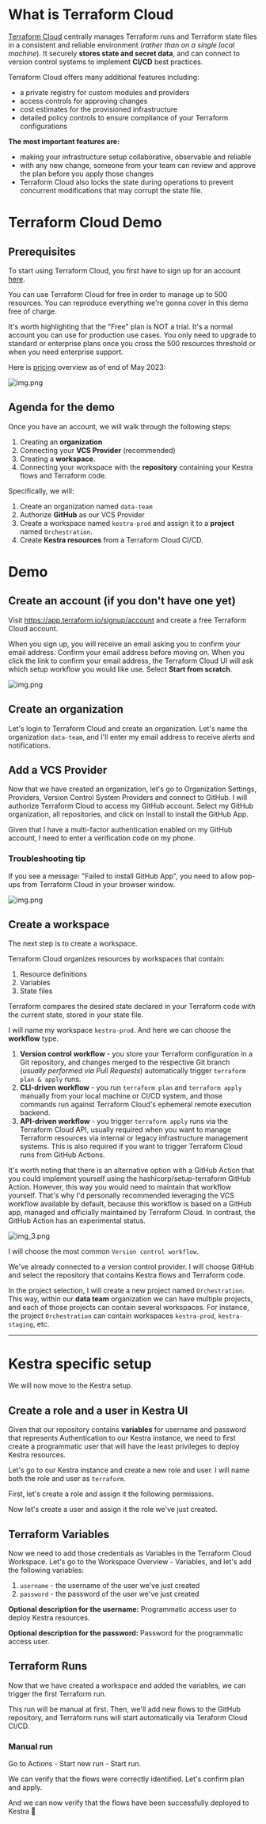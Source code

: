 
# What is Terraform Cloud

[Terraform Cloud](https://cloud.hashicorp.com/products/terraform) centrally manages Terraform runs and Terraform state files in a consistent and reliable environment (_rather than on a single local machine_). It securely **stores state and secret data**, and can connect to version control systems to implement **CI/CD** best practices.

Terraform Cloud offers many additional features including:

- a private registry for custom modules and providers
- access controls for approving changes
- cost estimates for the provisioned infrastructure
- detailed policy controls to ensure compliance of your Terraform configurations

**The most important features are:**

- making your infrastructure setup collaborative, observable and reliable
- with any new change, someone from your team can review and approve the plan before you apply those changes
- Terraform Cloud also locks the state during operations to prevent concurrent modifications that may corrupt the state file.


# Terraform Cloud Demo

## Prerequisites

To start using Terraform Cloud, you first have to sign up for an account [here](https://app.terraform.io/signup/account). 

You can use Terraform Cloud for free in order to manage up to 500 resources. You can reproduce everything we're gonna cover in this demo free of charge. 

It's worth highlighting that the "Free" plan is NOT a trial. It's a normal account you can use for production use cases. You only need to upgrade to standard or enterprise plans once you cross the 500 resources threshold or when you need enterprise support. 

Here is [pricing](https://www.hashicorp.com/products/terraform/pricing) overview as of end of May 2023:

![img.png](images/img_4.png)


## Agenda for the demo

Once you have an account, we will walk through the following steps:

1. Creating an **organization** 
2. Connecting your **VCS Provider** (recommended) 
3. Creating a **workspace**. 
4. Connecting your workspace with the **repository** containing your Kestra flows and Terraform code.

Specifically, we will:

1. Create an organization named `data-team`
2. Authorize **GitHub** as our VCS Provider
3. Create a workspace named `kestra-prod` and assign it to a **project** named `Orchestration`.
4. Create **Kestra resources** from a Terraform Cloud CI/CD.


# Demo

## Create an account (if you don't have one yet)

Visit https://app.terraform.io/signup/account and create a free Terraform Cloud account.

When you sign up, you will receive an email asking you to confirm your email address. Confirm your email address before moving on. When you click the link to confirm your email address, the Terraform Cloud UI will ask which setup workflow you would like use. Select **Start from scratch**.

![img.png](images/img_5.png)



## Create an organization
Let's login to Terraform Cloud and create an organization. Let's name the organization `data-team`, and I'll enter my email address to receive alerts and notifications.

## Add a VCS Provider
Now that we have created an organization, let's go to Organization Settings, Providers, Version Control System Providers and connect to GitHub. I will authorize Terraform Cloud to access my GitHub account. Select my GitHub organization, all repositories, and click on Install to install the GitHub App. 

Given that I have a multi-factor authentication enabled on my GitHub account, I need to enter a verification code on my phone.


### Troubleshooting tip
If you see a message: "Failed to install GitHub App", you need to allow pop-ups from Terraform Cloud in your browser window. 

![img.png](images/img.png)


## Create a workspace
The next step is to create a workspace. 

Terraform Cloud organizes resources by workspaces that contain:
1. Resource definitions
2. Variables
3. State files

Terraform compares the desired state declared in your Terraform code with the current state, stored in your state file.


I will name my workspace `kestra-prod`. And here we can choose the **workflow** type. 


1. **Version control workflow** - you store your Terraform configuration in a Git repository, and changes merged to the respective Git branch (_usually performed via Pull Requests_) automatically trigger `terraform plan & apply` runs.
2. **CLI-driven workflow** - you run `terraform plan` and `terraform apply` manually from your local machine or CI/CD system, and those commands run against Terraform Cloud's ephemeral remote execution backend.
3. **API-driven workflow** - you trigger `terraform apply` runs via the Terraform Cloud API, usually required when you want to manage Terraform resources via internal or legacy infrastructure management systems. This is also required if you want to trigger Terraform Cloud runs from GitHub Actions.


It's worth noting that there is an alternative option with a GitHub Action that you could implement yourself using the hashicorp/setup-terraform GitHub Action. However, this way you would need to maintain that workflow yourself. That's why I'd personally recommended leveraging the VCS workflow available by default, because this workflow is based on a GitHub app, managed and officially maintained by Terraform Cloud. In contrast, the GitHub Action has an experimental status. 

![img_3.png](images/img_3.png)

I will choose the most common `Version control workflow`.

We've already connected to a version control provider. I will choose GitHub and select the repository that contains Kestra flows and Terraform code.

In the project selection, I will create a new project named `Orchestration`. This way, within our **data team** organization we can have multiple projects, and each of those projects can contain several workspaces. For instance, the project `Orchestration` can contain workspaces `kestra-prod`, `kestra-staging`, etc.

---

# Kestra specific setup

We will now move to the Kestra setup. 

## Create a role and a user in Kestra UI
Given that our repository contains **variables** for username and password that represents Authentication to our Kestra instance, we need to first create a programmatic user that will have the least privileges to deploy Kestra resources.

Let's go to our Kestra instance and create a new role and user. I will name both the role and user as `terraform`.

First, let's create a role and assign it the following permissions.

Now let's create a user and assign it the role we've just created. 

## Terraform Variables

Now we need to add those credentials as Variables in the Terraform Cloud Workspace. Let's go to the Workspace Overview - Variables, and let's add the following variables:

1. `username` - the username of the user we've just created
2. `password` - the password of the user we've just created

**Optional description for the username:** 
Programmatic access user to deploy Kestra resources.

**Optional description for the password:**
Password for the programmatic access user.


## Terraform Runs
Now that we have created a workspace and added the variables, we can trigger the first Terraform run. 

This run will be manual at first. Then, we'll add new flows to the GitHub repository, and Terraform runs will start automatically via Teraform Cloud CI/CD. 

### Manual run

Go to Actions - Start new run - Start run. 

We can verify that the flows were correctly identified. Let's confirm plan and apply.

And we can now verify that the flows have been successfully deployed to Kestra 🎉
